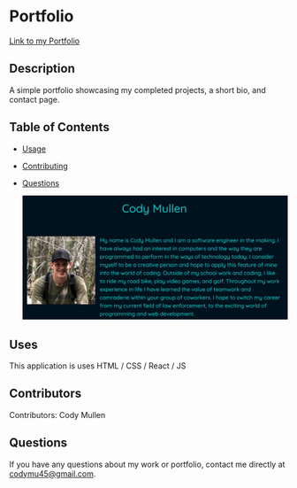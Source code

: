 # Portfolio

  [Link to my Portfolio](https://codymu45.github.io/portfolio/)
  
  ## Description
  
  A simple portfolio showcasing my completed projects, a short bio, and contact page.
  
  ## Table of Contents 
  
  * [Usage](#Use)
  
  * [Contributing](#Contributors)
  
  * [Questions](#questions)

    ![Screenshot](./src/components/images/screenshot.jpg "Portfolio")
  
  ## Uses
  
  ​This application is uses HTML / CSS / React / JS 
  
  ## Contributors
  
  ​Contributors: Cody Mullen
  
  ## Questions
  
  If you have any questions about my work or portfolio, contact me directly at codymu45@gmail.com.